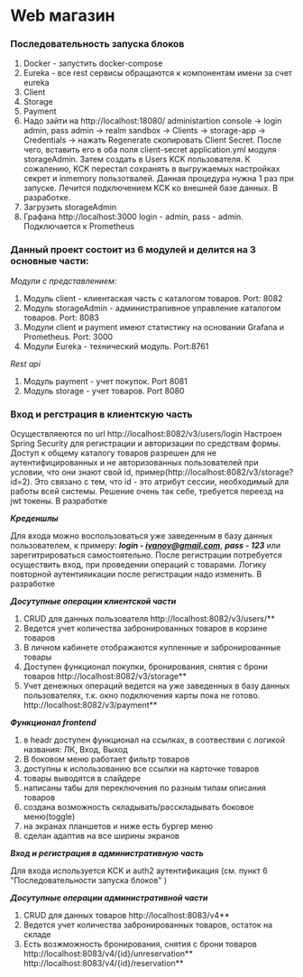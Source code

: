 # Web магазин

### Последовательность запуска блоков ###
1. Docker - запустить docker-compose
2. Eureka - все rest сервисы обращаются к компонентам имени за счет eureka
3. Client
4. Storage
5. Payment
6. Надо зайти на http://localhost:18080/
administartion console -> login admin, pass admin -> realm sandbox -> Clients -> storage-app -> Credentials -> нажать Regenerate  скопировать Client Secret. После чего, вставить его в оба поля client-secret application.yml модуля storageAdmin. Затем создать в Users KCK пользователя. К сожалению, KCK перестал сохранять в выгружаемых настройках секрет и inmemory пользотвалей. Данная процедура нужна 1 раз при запуске. Лечится подключением KCK ко внешней базе данных. В разработке.
7. Загрузить storageAdmin
8. Графана http://localhost:3000 login - admin, pass - admin. Подключается к Prometheus


### Данный проект состоит из 6 модулей и делится на 3 основные части: ###

*Модули с представлением:*
1. Модуль client - клиентаская часть с каталогом товаров. Port: 8082
2. Модуль storageAdmin - администраnивное управление каталогом товаров.
   Port: 8083
3. Модули client и payment имеют статистику на основании Grafana и Prometheus. Port: 3000
4. Модули Eureka - технический модуль. Port:8761

*Rest api*

1. Модуль payment - учет покупок. Port 8081
2. Модуль storage - учет товаров. Port 8080


### Вход и регстрация в клиентскую часть ###

Осуществляеются по url http://localhost:8082/v3/users/login
Настроен Spring Security для регистрации и авторизации по средствам формы. 
Доступ к общему каталогу товаров разрешен для не аутентифицированных и не авторизованных пользователей при условии, что они знают свой id, пример(http://localhost:8082/v3/storage?id=2). Это связано с тем, что id - это атрибут сессии, необходимый для работы всей системы. Решение очень так себе, требуется переезд на jwt токены. В разработке

***Креденшлы***

Для входа можно воспользоваться уже заведенным в базу данных пользователем, к примеру: ***login - ivanov@gmail.com***, ***pass - 123*** или зарегитрироваться самостоятельно. После регистрации потребуется осуществить вход, при проведении операций с товарами. Логику повторной аутентияикации после регистрации надо изменить. В разработке

***Досутупные операции клиентской части***

1. CRUD для данных пользователя  http://localhost:8082/v3/users/**
2. Ведется учет количества забронированных товаров в корзине товаров
3. В личном кабинете отображаются купленные и забронированные товары
4. Доступен функционал покупки, бронирования, снятия с брони товаров
   http://localhost:8082/v3/storage**
5. Учет денежных операций ведется на уже заведенных в базу данных пользователях, т.к. окно подключения карты пока не готово. 
http://localhost:8082/v3/payment**

***Функционал frontend***

1. в headr доступен функционал на ссылках, в соотвествии с логикой названия: ЛК, Вход, Выход
2. В боковом меню работает фильтр товаров
3. доступны к использованию все ссылки на карточке товаров
4. товары выводятся в слайдере
5. написаны табы для переключения по разным типам описания товаров
6. создана возможность складывать/расскладывать боковое меню(toggle)
7. на экранах планшетов и ниже есть бургер меню
8. сделан адаптив на все ширины экранов

***Вход и регистрация в административную часть***

Для входа используется KCK и auth2 аутентификация (см. пункт 6 "Последовательности запуска блоков" )

***Досутупные операции административной части***

1. CRUD для данных товаров  http://localhost:8083/v4**
2. Ведется учет количества забронированных товаров, остаток на складе 
3. Есть возжможность бронирования, снятия с брони товаров
   http://localhost:8083/v4/{id}/unreservation** http://localhost:8083/v4/{id}/reservation**





